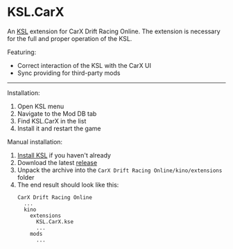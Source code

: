 # KSL.CarX
An [KSL](https://github.com/trbflxr/ksl) extension for CarX Drift Racing Online.
The extension is necessary for the full and proper operation of the KSL.

Featuring:
* Correct interaction of the KSL with the CarX UI
* Sync providing for third-party mods

---
Installation:
1. Open KSL menu
2. Navigate to the Mod DB tab
3. Find KSL.CarX in the list
4. Install it and restart the game

Manual installation:
1. [Install KSL](https://github.com/trbflxr/ksl/blob/master/doc/guide/install.md) if you haven't already
2. Download the latest [release](https://github.com/trbflxr/ksl_carx/releases)
3. Unpack the archive into the ```CarX Drift Racing Online/kino/extensions``` folder
4. The end result should look like this:
   ```
   CarX Drift Racing Online
     ...
     kino
       extensions
         KSL.CarX.kse
         ...
       mods
         ...
   ```
